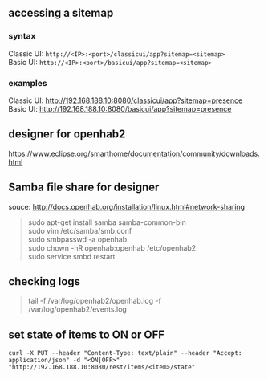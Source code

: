 ## accessing a sitemap
### syntax
Classic UI: `http://<IP>:<port>/classicui/app?sitemap=<sitemap>`  
Basic UI: `http://<IP>:<port>/basicui/app?sitemap=<sitemap>`  

### examples
Classic UI: http://192.168.188.10:8080/classicui/app?sitemap=presence  
Basic UI: http://192.168.188.10:8080/basicui/app?sitemap=presence

## designer for openhab2
https://www.eclipse.org/smarthome/documentation/community/downloads.html

## Samba file share for designer
souce: http://docs.openhab.org/installation/linux.html#network-sharing
> sudo apt-get install samba samba-common-bin  
> sudo vim /etc/samba/smb.conf  
> sudo smbpasswd -a openhab  
> sudo chown -hR openhab:openhab /etc/openhab2  
> sudo service smbd restart  

## checking logs
> tail -f /var/log/openhab2/openhab.log -f /var/log/openhab2/events.log

## set state of items to ON or OFF
`curl -X PUT --header "Content-Type: text/plain" --header "Accept: application/json" -d "<ON|OFF>" "http://192.168.188.10:8080/rest/items/<item>/state"`
